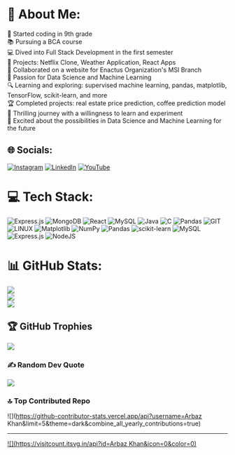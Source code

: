 # 💫 About Me:
👦 Started coding in 9th grade<br>📚 Pursuing a BCA course<br>💻 Dived into Full Stack Development in the first semester<br>🎯 Projects: Netflix Clone, Weather Application, React Apps<br>🤝 Collaborated on a website for Enactus Organization's MSI Branch<br>🧠 Passion for Data Science and Machine Learning<br>🔍 Learning and exploring: supervised machine learning, pandas, matplotlib, TensorFlow, scikit-learn, and more<br>🏆 Completed projects: real estate price prediction, coffee prediction model<br>🌟 Thrilling journey with a willingness to learn and experiment<br>🚀 Excited about the possibilities in Data Science and Machine Learning for the future


## 🌐 Socials:
[![Instagram](https://img.shields.io/badge/Instagram-%23E4405F.svg?logo=Instagram&logoColor=white)](https://instagram.com/https://www.instagram.com/khangamer_yt_ff/) [![LinkedIn](https://img.shields.io/badge/LinkedIn-%230077B5.svg?logo=linkedin&logoColor=white)](https://linkedin.com/in/https://www.linkedin.com/in/arbaz-khan-106343260/) [![YouTube](https://img.shields.io/badge/YouTube-%23FF0000.svg?logo=YouTube&logoColor=white)](https://youtube.com/@https://www.youtube.com/@InstantCoder-ev9pg/featured) 

# 💻 Tech Stack:
![Express.js](https://img.shields.io/badge/express.js-%23404d59.svg?style=for-the-badge&logo=express&logoColor=%2361DAFB) ![MongoDB](https://img.shields.io/badge/MongoDB-%234ea94b.svg?style=for-the-badge&logo=mongodb&logoColor=white) ![React](https://img.shields.io/badge/react-%2320232a.svg?style=for-the-badge&logo=react&logoColor=%2361DAFB) ![MySQL](https://img.shields.io/badge/mysql-%2300000f.svg?style=for-the-badge&logo=mysql&logoColor=white) ![Java](https://img.shields.io/badge/java-%23ED8B00.svg?style=for-the-badge&logo=openjdk&logoColor=white) ![C](https://img.shields.io/badge/c-%2300599C.svg?style=for-the-badge&logo=c&logoColor=white) ![Pandas](https://img.shields.io/badge/pandas-%23150458.svg?style=for-the-badge&logo=pandas&logoColor=white) ![GIT](https://img.shields.io/badge/Git-fc6d26?style=for-the-badge&logo=git&logoColor=white) ![LINUX](https://img.shields.io/badge/Linux-FCC624?style=for-the-badge&logo=linux&logoColor=black) ![Matplotlib](https://img.shields.io/badge/Matplotlib-%23ffffff.svg?style=for-the-badge&logo=Matplotlib&logoColor=black) ![NumPy](https://img.shields.io/badge/numpy-%23013243.svg?style=for-the-badge&logo=numpy&logoColor=white) ![Pandas](https://img.shields.io/badge/pandas-%23150458.svg?style=for-the-badge&logo=pandas&logoColor=white) ![scikit-learn](https://img.shields.io/badge/scikit--learn-%23F7931E.svg?style=for-the-badge&logo=scikit-learn&logoColor=white) ![MySQL](https://img.shields.io/badge/mysql-%2300000f.svg?style=for-the-badge&logo=mysql&logoColor=white) ![Express.js](https://img.shields.io/badge/express.js-%23404d59.svg?style=for-the-badge&logo=express&logoColor=%2361DAFB) ![NodeJS](https://img.shields.io/badge/node.js-6DA55F?style=for-the-badge&logo=node.js&logoColor=white)
# 📊 GitHub Stats:
![](https://github-readme-stats.vercel.app/api?username=Arbazkhan-cs&theme=dark&hide_border=false&include_all_commits=false&count_private=false)<br/>
![](https://github-readme-streak-stats.herokuapp.com/?user=Arbazkhan-cs&theme=dark&hide_border=false)<br/>
![](https://github-readme-stats.vercel.app/api/top-langs/?username=Arbazkhsn-cs&theme=dark&hide_border=false&include_all_commits=false&count_private=false&layout=compact)

## 🏆 GitHub Trophies
![](https://github-profile-trophy.vercel.app/?username=Arbazkhan-cs&theme=radical&no-frame=false&no-bg=true&margin-w=4)

### ✍️ Random Dev Quote
![](https://quotes-github-readme.vercel.app/api?type=horizontal&theme=radical)

### 🔝 Top Contributed Repo
![](https://github-contributor-stats.vercel.app/api?username=Arbaz Khan&limit=5&theme=dark&combine_all_yearly_contributions=true)

---
[![](https://visitcount.itsvg.in/api?id=Arbaz Khan&icon=0&color=0)](https://visitcount.itsvg.in)

<!-- Proudly created with GPRM ( https://gprm.itsvg.in ) -->
